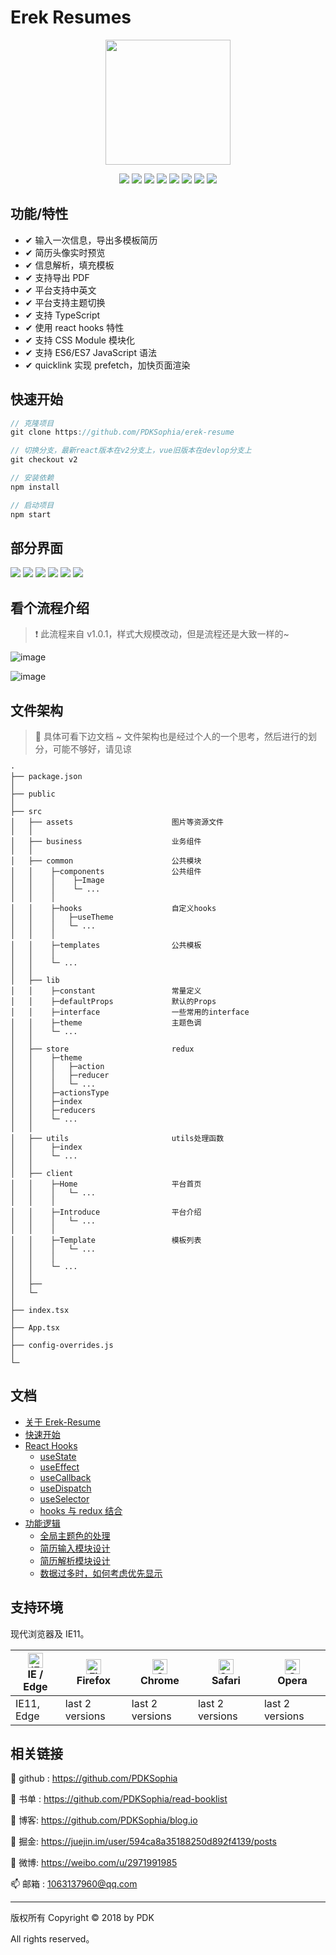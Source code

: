 # Erek Resumes

<div align='center'>
<img src='https://github.com/PDKSophia/YunResume/raw/master/image/icon-above-font.png' height=200 />

![](https://img.shields.io/badge/erek--resume-1.0.2-red.svg)
![](https://img.shields.io/badge/react-16.12.0-blue.svg)
![](https://img.shields.io/badge/react_redux-7.1.3-orange.svg)
![](https://img.shields.io/badge/typescript-3.7.2-blue.svg)
![](https://img.shields.io/badge/seamless_immutable-7.1.4-yellow.svg)
![](https://img.shields.io/badge/react_app_rewired-2.1.5-green.svg)
![](https://img.shields.io/badge/quicklink-2.1.5-green.svg)
![](https://img.shields.io/badge/license-MIT-orange.svg)

</div>

## 功能/特性

- ✔ 输入一次信息，导出多模板简历
- ✔ 简历头像实时预览
- ✔ 信息解析，填充模板
- ✔ 支持导出 PDF
- ✔ 平台支持中英文
- ✔ 平台支持主题切换
- ✔ 支持 TypeScript
- ✔ 使用 react hooks 特性
- ✔ 支持 CSS Module 模块化
- ✔ 支持 ES6/ES7 JavaScript 语法
- ✔ quicklink 实现 prefetch，加快页面渲染

## 快速开始

```js
// 克隆项目
git clone https://github.com/PDKSophia/erek-resume

// 切换分支，最新react版本在v2分支上，vue旧版本在devlop分支上
git checkout v2

// 安装依赖
npm install

// 启动项目
npm start
```

## 部分界面

<img src='https://github.com/PDKSophia/YunResume/raw/master/image/lo1.png'>

<img src='https://github.com/PDKSophia/YunResume/raw/master/image/lo2.png'>

<img src='https://github.com/PDKSophia/YunResume/raw/master/image/lo5.png'>

<img src='https://github.com/PDKSophia/YunResume/raw/master/image/lo3.png'>

<img src='https://github.com/PDKSophia/YunResume/raw/master/image/lo4.png'>

<img src='https://github.com/PDKSophia/YunResume/raw/master/image/lo6.png'>

## 看个流程介绍

> ❗ 此流程来自 v1.0.1，样式大规模改动，但是流程还是大致一样的~

![image](https://github.com/PDKSophia/resumes/raw/develop/image/x.gif)

![image](https://github.com/PDKSophia/resumes/raw/develop/image/y.gif)

## 文件架构

> 🎯 具体可看下边文档 ~ 文件架构也是经过个人的一个思考，然后进行的划分，可能不够好，请见谅

```
·
├── package.json
│
├── public
│
├── src
│   ├── assets                      图片等资源文件
│   │
│   ├── business                    业务组件
│   │
│   ├── common                      公共模块
│   │    ├─components               公共组件
│   │    │    ├─Image
│   │    │    └─ ...
│   │    │
│   │    ├─hooks                    自定义hooks
│   │    │   ├─useTheme
│   │    │   └─ ...
│   │    │
│   │    ├─templates                公共模板
│   │    │
│   │    └─ ...
│   │
│   ├── lib
│   │    ├─constant                 常量定义
│   │    ├─defaultProps             默认的Props
│   │    ├─interface                一些常用的interface
│   │    ├─theme                    主题色调
│   │    └─ ...
│   │
│   ├── store                       redux
│   │    ├─theme
│   │    │   ├─action
│   │    │   ├─reducer
│   │    │   └─ ...
│   │    ├─actionsType
│   │    ├─index
│   │    ├─reducers
│   │    └─ ...
│   │
│   ├── utils                       utils处理函数
│   │    ├─index
│   │    └─ ...
│   │
│   ├── client
│   │    ├─Home                     平台首页
│   │    │   └─ ...
│   │    │
│   │    ├─Introduce                平台介绍
│   │    │   └─ ...
│   │    │
│   │    ├─Template                 模板列表
│   │    │   └─ ...
│   │    │
│   │    └─ ...
│   │
│   ├──
│   └─
│
├── index.tsx
│
├── App.tsx
│
├── config-overrides.js
│
└─
```

## 文档

- [关于 Erek-Resume](./docs/README.md)
- [快速开始](./docs/QuickStart.md)
- [React Hooks](./docs/ReactHooks.md)
  - [useState](./docs/ReactHooks.md)
  - [useEffect](./docs/ReactHooks.md)
  - [useCallback](./docs/ReactHooks.md)
  - [useDispatch](./docs/ReactHooks.md)
  - [useSelector](./docs/ReactHooks.md)
  - [hooks 与 redux 结合](./docs/ReactHooks.md)
- [功能逻辑](./docs/Action/README.md)
  - [全局主题色的处理](./docs/Action/README.md)
  - [简历输入模块设计](./docs/Action/README.md)
  - [简历解析模块设计](./docs/Action/README.md)
  - [数据过多时，如何考虑优先显示](./docs/Action/README.md)

## 支持环境

现代浏览器及 IE11。

| [<img src="https://raw.githubusercontent.com/alrra/browser-logos/master/src/edge/edge_48x48.png" alt="IE / Edge" width="24px" height="24px" />](http://godban.github.io/browsers-support-badges/)</br>IE / Edge | [<img src="https://raw.githubusercontent.com/alrra/browser-logos/master/src/firefox/firefox_48x48.png" alt="Firefox" width="24px" height="24px" />](http://godban.github.io/browsers-support-badges/)</br>Firefox | [<img src="https://raw.githubusercontent.com/alrra/browser-logos/master/src/chrome/chrome_48x48.png" alt="Chrome" width="24px" height="24px" />](http://godban.github.io/browsers-support-badges/)</br>Chrome | [<img src="https://raw.githubusercontent.com/alrra/browser-logos/master/src/safari/safari_48x48.png" alt="Safari" width="24px" height="24px" />](http://godban.github.io/browsers-support-badges/)</br>Safari | [<img src="https://raw.githubusercontent.com/alrra/browser-logos/master/src/opera/opera_48x48.png" alt="Opera" width="24px" height="24px" />](http://godban.github.io/browsers-support-badges/)</br>Opera |
| --------------------------------------------------------------------------------------------------------------------------------------------------------------------------------------------------------------- | ----------------------------------------------------------------------------------------------------------------------------------------------------------------------------------------------------------------- | ------------------------------------------------------------------------------------------------------------------------------------------------------------------------------------------------------------- | ------------------------------------------------------------------------------------------------------------------------------------------------------------------------------------------------------------- | --------------------------------------------------------------------------------------------------------------------------------------------------------------------------------------------------------- |
| IE11, Edge                                                                                                                                                                                                      | last 2 versions                                                                                                                                                                                                   | last 2 versions                                                                                                                                                                                               | last 2 versions                                                                                                                                                                                               | last 2 versions                                                                                                                                                                                           |

## 相关链接

💙 github : https://github.com/PDKSophia

🎨 书单 : https://github.com/PDKSophia/read-booklist

🎯 博客: https://github.com/PDKSophia/blog.io

🥇 掘金: https://juejin.im/user/594ca8a35188250d892f4139/posts

🔔 微博: https://weibo.com/u/2971991985

📫 邮箱 : 1063137960@qq.com

---

版权所有 Copyright © 2018 by PDK

All rights reserved。
